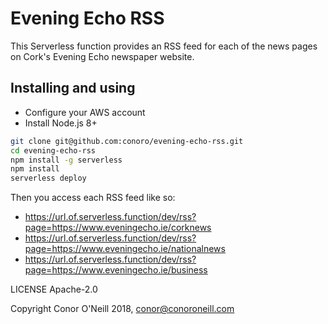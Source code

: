 # Evening Echo RSS
This Serverless function provides an RSS feed for each of the news pages on Cork's Evening Echo newspaper website.

## Installing and using
* Configure your AWS account
* Install Node.js 8+

```bash
git clone git@github.com:conoro/evening-echo-rss.git
cd evening-echo-rss
npm install -g serverless
npm install
serverless deploy
```
Then you access each RSS feed like so:

* https://url.of.serverless.function/dev/rss?page=https://www.eveningecho.ie/corknews
* https://url.of.serverless.function/dev/rss?page=https://www.eveningecho.ie/nationalnews
* https://url.of.serverless.function/dev/rss?page=https://www.eveningecho.ie/business

LICENSE Apache-2.0

Copyright Conor O'Neill 2018, conor@conoroneill.com
